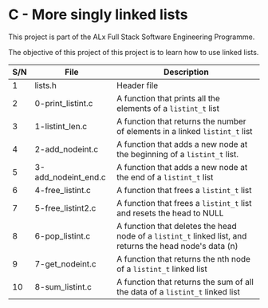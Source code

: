 # C - More singly linked lists

This project is part of the ALx Full Stack Software Engineering Programme.

The objective of this project of this project is to learn how to use linked lists.

| S/N | File | Description |
| --- | ---- | ----------- |
| 1 | lists.h | Header file |
| 2 | 0-print_listint.c | A function that prints all the elements of a `listint_t` list |
| 3 | 1-listint_len.c | A function that returns the number of elements in a linked `listint_t` list | 
| 4 | 2-add_nodeint.c | A function that adds a new node at the beginning of a `listint_t` list. |
| 5 | 3-add_nodeint_end.c | A function that adds a new node at the end of a `listint_t` list |
| 6 | 4-free_listint.c | A function that frees a `listint_t` list |
| 7 | 5-free_listint2.c | A function that frees a `listint_t` list and resets the head to NULL |
| 8 | 6-pop_listint.c | A function that deletes the head node of a `listint_t` linked list, and returns the head node's data (n) |
| 9 | 7-get_nodeint.c | A function that returns the nth node of a `listint_t` linked list |
| 10 | 8-sum_listint.c | A function that returns the sum of all the data of a `listint_t` linked list |
